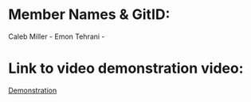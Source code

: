 # Member Names & GitID:

Caleb Miller - 
Emon Tehrani - 

# Link to video demonstration video:
[Demonstration](https://youtu.be/TvtQsp7Zr6k)  